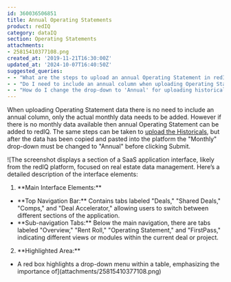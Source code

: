 ```yaml
---
id: 360036506851
title: Annual Operating Statements
product: redIQ
category: dataIQ
section: Operating Statements
attachments:
- 25815410377108.png
created_at: '2019-11-21T16:30:00Z'
updated_at: '2024-10-07T16:40:50Z'
suggested_queries:
- - "What are the steps to upload an annual Operating Statement in redIQ?"
- - "Do I need to include an annual column when uploading Operating Statement data?"
- - "How do I change the drop-down to 'Annual' for uploading historical data in redIQ?"
---
```

When uploading Operating Statement data there is no need to include an annual column, only the actual monthly data needs to be added. However if there is no monthly data available then annual Operating Statement can be added to redIQ. The same steps can be taken to [upload the Historicals](https://rediq.zendesk.com/hc/en-us/articles/360036412071), but after the data has been copied and pasted into the platform the "Monthly" drop-down must be changed to "Annual" before clicking Submit.

![The screenshot displays a section of a SaaS application interface, likely from the redIQ platform, focused on real estate data management. Here’s a detailed description of the interface elements:
1. \*\*Main Interface Elements:\*\*
- \*\*Top Navigation Bar:\*\* Contains tabs labeled "Deals," "Shared Deals," "Comps," and "Deal Accelerator," allowing users to switch between different sections of the application.
- \*\*Sub-navigation Tabs:\*\* Below the main navigation, there are tabs labeled "Overview," "Rent Roll," "Operating Statement," and "FirstPass," indicating different views or modules within the current deal or project.
2. \*\*Highlighted Area:\*\*
- A red box highlights a drop-down menu within a table, emphasizing the importance of](attachments/25815410377108.png)